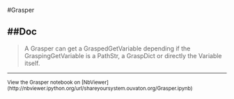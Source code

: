 
<!--
FrozenIsBool False
-->

#Grasper

##Doc
----


> 
> A Grasper can get a GraspedGetVariable depending if the GraspingGetVariable
> is a PathStr, a GraspDict or directly the Variable itself.
> 
> 

----

<small>
View the Grasper notebook on [NbViewer](http://nbviewer.ipython.org/url/shareyoursystem.ouvaton.org/Grasper.ipynb)
</small>


